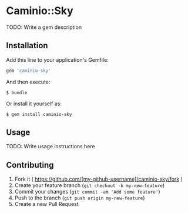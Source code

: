 # Caminio::Sky

TODO: Write a gem description

## Installation

Add this line to your application's Gemfile:

```ruby
gem 'caminio-sky'
```

And then execute:

    $ bundle

Or install it yourself as:

    $ gem install caminio-sky

## Usage

TODO: Write usage instructions here

## Contributing

1. Fork it ( https://github.com/[my-github-username]/caminio-sky/fork )
2. Create your feature branch (`git checkout -b my-new-feature`)
3. Commit your changes (`git commit -am 'Add some feature'`)
4. Push to the branch (`git push origin my-new-feature`)
5. Create a new Pull Request
